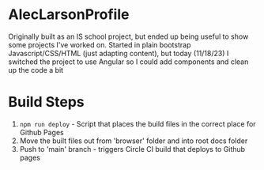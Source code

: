 # AlecLarsonProfile
Originally built as an IS school project, but ended up being useful to show some projects I've worked on. Started in plain bootstrap Javascript/CSS/HTML (just adapting content), but today (11/18/23) I switched 
the project to use Angular so I could add components and clean up the code a bit

# Build Steps
1. ```npm run deploy``` - Script that places the build files in the correct place for Github Pages
2. Move the built files out from 'browser' folder and into root docs folder
3. Push to 'main' branch - triggers Circle CI build that deploys to Github pages


